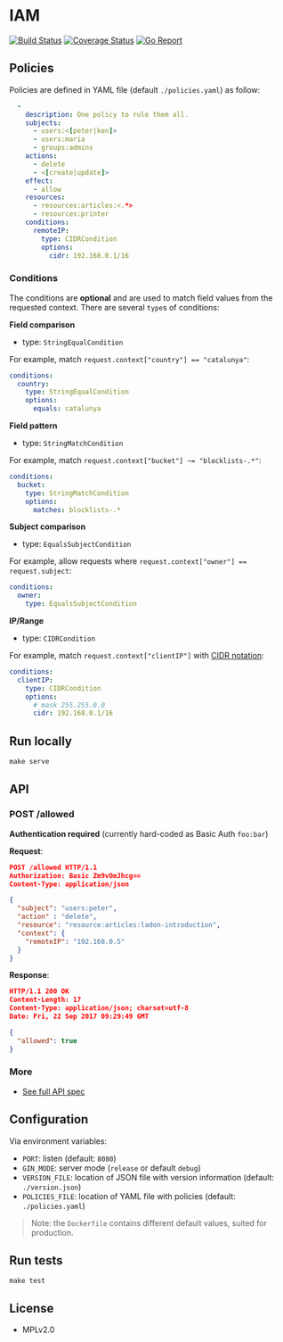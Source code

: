 IAM
===

[![Build Status](https://travis-ci.org/leplatrem/iam.svg?branch=master)](https://travis-ci.org/leplatrem/iam)
[![Coverage Status](https://coveralls.io/repos/github/leplatrem/iam/badge.svg?branch=master)](https://coveralls.io/github/leplatrem/iam?branch=master)
[![Go Report](https://goreportcard.com/badge/github.com/leplatrem/iam)](https://goreportcard.com/report/github.com/leplatrem/iam)

## Policies

Policies are defined in YAML file (default ``./policies.yaml``) as follow:

```yaml
  -
    description: One policy to rule them all.
    subjects:
      - users:<[peter|ken]>
      - users:maria
      - groups:admins
    actions:
      - delete
      - <[create|update]>
    effect:
      - allow
    resources:
      - resources:articles:<.*>
      - resources:printer
    conditions:
      remoteIP:
        type: CIDRCondition
        options:
          cidr: 192.168.0.1/16
```

### Conditions

The conditions are **optional** and are used to match field values from the requested context.
There are several ``type``s of conditions:

**Field comparison**

* type: ``StringEqualCondition``

For example, match ``request.context["country"] == "catalunya"``:

```yaml
conditions:
  country:
    type: StringEqualCondition
    options:
      equals: catalunya
```

**Field pattern**

* type: ``StringMatchCondition``

For example, match ``request.context["bucket"] ~= "blocklists-.*"``:

```yaml
conditions:
  bucket:
    type: StringMatchCondition
    options:
      matches: blocklists-.*
```

**Subject comparison**

* type: ``EqualsSubjectCondition``

For example, allow requests where ``request.context["owner"] == request.subject``:

```yaml
conditions:
  owner:
    type: EqualsSubjectCondition
```

**IP/Range**

* type: ``CIDRCondition``

For example, match ``request.context["clientIP"]`` with [CIDR notation](https://en.wikipedia.org/wiki/Classless_Inter-Domain_Routing#CIDR_notation):

```yaml
conditions:
  clientIP:
    type: CIDRCondition
    options:
      # mask 255.255.0.0
      cidr: 192.168.0.1/16
```


## Run locally

    make serve


## API

### POST /allowed

**Authentication required** (currently hard-coded as Basic Auth ``foo:bar``)

**Request**:

```json
POST /allowed HTTP/1.1
Authorization: Basic Zm9vOmJhcg==
Content-Type: application/json

{
  "subject": "users:peter",
  "action" : "delete",
  "resource": "resource:articles:ladon-introduction",
  "context": {
    "remoteIP": "192.168.0.5"
  }
}

```

**Response**:

```json
HTTP/1.1 200 OK
Content-Length: 17
Content-Type: application/json; charset=utf-8
Date: Fri, 22 Sep 2017 09:29:49 GMT

{
  "allowed": true
}
```


### More

* [See full API spec](./utilities/openapi.yml)


## Configuration

Via environment variables:

* ``PORT``: listen (default: ``8080``)
* ``GIN_MODE``: server mode (``release`` or default ``debug``)
* ``VERSION_FILE``: location of JSON file with version information (default: ``./version.json``)
* ``POLICIES_FILE``: location of YAML file with policies (default: ``./policies.yaml``)

> Note: the ``Dockerfile`` contains different default values, suited for production.


## Run tests

    make test

## License

* MPLv2.0
